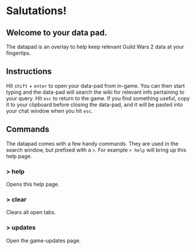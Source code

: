 # Salutations!
## Welcome to your data pad.

The datapad is an overlay to help keep relevant Guild Wars 2 data at your fingertips.

## Instructions

Hit `shift` + `enter` to open your data-pad from in-game. You can then start typing and the data-pad will search the wiki for relevant info pertaining to your query. Hit `esc` to return to the game. If you find something useful, copy it to your clipboard before closing the data-pad, and it will be pasted into your chat window when you hit `esc`.

## Commands

The datapad comes with a few handy commands. They are used in the search window, but prefixed with a `>`. For example `> help` will bring up this help page.

### > help

Opens this help page.

### > clear

Clears all open tabs.

### > updates

Open the game-updates page.

